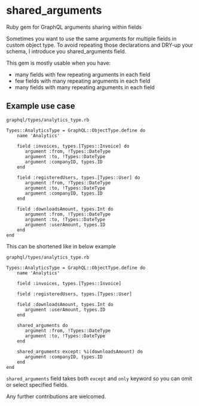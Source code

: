 # shared_arguments
Ruby gem for GraphQL arguments sharing within fields

Sometimes you want to use the same arguments for multiple fields in custom object type.
To avoid repeating those declarations and DRY-up your schema, I introduce you shared_arguments field.

This gem is mostly usable when you have:
 - many fields with few repeating arguments in each field
 - few fields with many repeating arguments in each field
 - many fields with many repeating arguments in each field

## Example use case

```
graphql/types/analytics_type.rb

Types::AnalyticsType = GraphQL::ObjectType.define do
    name 'Analytics'
    
    field :invoices, types.[Types::Invoice] do
       argument :from, !Types::DateType
       argument :to, !Types::DateType
       argument :companyID, types.ID
    end
    
    field :registeredUsers, types.[Types::User] do
       argument :from, !Types::DateType
       argument :to, !Types::DateType
       argument :companyID, types.ID
    end
    
    field :downloadsAmount, types.Int do
       argument :from, !Types::DateType
       argument :to, !Types::DateType
       argument :userAmount, types.ID
    end
end
```

This can be shortened like in below example

```
graphql/types/analytics_type.rb

Types::AnalyticsType = GraphQL::ObjectType.define do
    name 'Analytics'
    
    field :invoices, types.[Types::Invoice]
    
    field :registeredUsers, types.[Types::User]
    
    field :downloadsAmount, types.Int do
       argument :userAmount, types.ID
    end
    
    shared_arguments do
       argument :from, !Types::DateType
       argument :to, !Types::DateType
    end
    
    shared_arguments except: %i(downloadsAmount) do
       argument :companyID, types.ID
    end
end
```
`shared_arguments` field takes both `except` and `only` keyword so you can omit or select specified fields.

Any further contributions are welcomed.

